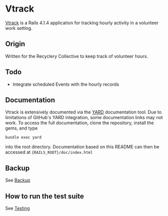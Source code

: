 # Vtrack

[Vtrack](http://vtrack.hg.lan) is a Rails 4.1.4 application for tracking hourly activity in a
volunteer work setting.

## Origin

Written for the Recyclery Collective to keep track of volunteer hours.

## Todo

* Integrate scheduled Events with the hourly records

## Documentation

Vtrack is extensively documented via the [YARD](http://yardoc.org/) documentation tool. Due to limitations of GitHub's YARD integration, some documentation links may not work. To access the full documentation, clone the repository, install the gems, and type

```
bundle exec yard
```

into the root directory. Documentation based on this README can then be accessed at ```{RAILS_ROOT}/doc/index.html```

## Backup

See [Backup](file.BACKUP.html)

## How to run the test suite

See [Testing](file.TESTING.html#How_to_run_the_test_suite)

